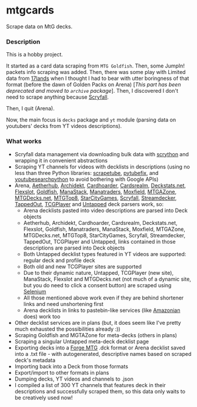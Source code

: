 # mtgcards
Scrape data on MtG decks.

### Description

This is a hobby project.

It started as a card data scraping from `MTG Goldfish`. Then, some JumpIn! packets info scraping 
was added. Then, there was some play with Limited data from [17lands](https://www.17lands.com) when 
I thought I had to bear with utter boringness of that format (before the dawn of Golden Packs on 
Arena) [_This part has been deprecated and moved to `archive` package_]. Then, I discovered I 
don't need to scrape anything because [Scryfall](https://scryfall.com).

Then, I quit (Arena).

Now, the main focus is `decks` package and `yt` module (parsing data on youtubers' decks from YT videos 
descriptions).

### What works

* Scryfall data management via downloading bulk data with 
  [scrython](https://github.com/NandaScott/Scrython) and wrapping it in convenient abstractions
* Scraping YT channels for videos with decklists in descriptions (using no less than three Python 
  libraries: [scrapetube](https://github.com/dermasmid/scrapetube), 
  [pytubefix](https://github.com/JuanBindez/pytubefix), and 
  [youtubesearchpython](https://github.com/alexmercerind/youtube-search-python) to avoid bothering 
  with Google APIs)
* Arena, [Aetherhub](https://aetherhub.com), [Archidekt](https://archidekt.com), [Cardhoarder](https://www.cardhoarder.com), 
  [Cardsrealm](https://mtg.cardsrealm.com/en-us/), [Deckstats.net](https://deckstats.net), 
  [Flexslot](https://flexslot.gg), [Goldfish](https://www.mtggoldfish.com), [ManaStack](https://manastack.com/home), 
  [Manatraders](https://www.manatraders.com), [Moxfield](https://www.moxfield.com), [MTGAZone](https://mtgazone.com), 
  [MTGDecks.net](https://mtgdecks.net), [MTGTop8](https://mtgtop8.com/index), [StarCityGames](https://starcitygames.com), 
  [Scryfall](https://scryfall.com), [Streamdecker](https://www.streamdecker.com/landing), [TappedOut](https://tappedout.net), 
  [TCGPlayer](https://infinite.tcgplayer.com) and [Untapped](https://mtga.untapped.gg) deck parsers 
  work, so:
    * Arena decklists pasted into video descriptions are parsed into Deck objects
    * Aetherhub, Archidekt, Cardhoarder, Cardsrealm, Deckstats.net, Flexslot, Goldfish, 
      Manatraders, ManaStack, Moxfield, MTGAZone, MTGDecks.net, MTGTop8, StarCityGames, Scryfall, 
      Streamdecker, TappedOut, TCGPlayer and Untapped, links contained in those descriptions are 
      parsed into Deck objects
    * Both Untapped decklist types featured in YT videos are supported: regular deck and profile deck
    * Both old and new TCGPlayer sites are supported
    * Due to their dynamic nature, Untapped, TCGPlayer (new site), ManaStack, Flexslot and 
      MTGDecks.net (not much of a dynamic site, but you do need to click a consent button) are 
      scraped using [Selenium](https://github.com/SeleniumHQ/Selenium)
    * All those mentioned above work even if they are behind shortener links and need unshortening first
    * Arena decklists in links to pastebin-like services (like 
      [Amazonian](https://www.youtube.com/@Amazonian) does) work too
* Other decklist services are in plans (but, it does seem like I've pretty much exhausted the possibilities already :))
* Scraping Goldfish and MGTAZone for meta-decks (others in plans)
* Scraping a singular Untapped meta-deck decklist page
* Exporting decks into a [Forge MTG](https://github.com/Card-Forge/forge) .dck format or Arena 
  decklist saved into a .txt file - with autogenerated, descriptive names based on scraped deck's 
  metadata
* Importing back into a Deck from those formats
* Export/import to other formats in plans
* Dumping decks, YT videos and channels to .json
* I compiled a list of 300 YT channels that features deck in their descriptions and successfully scraped them, 
  so this data only waits to be creatively used now!

